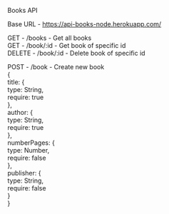 Books API

Base URL - https://api-books-node.herokuapp.com/

GET - /books - Get all books<br>
GET - /book/:id - Get book of specific id<br>
DELETE - /book/:id - Delete book of specific id<br>

POST - /book - Create new book<br>
{<br>
  title: {<br>
    type: String,<br>
    require: true<br>
  },<br>
  author: {<br>
    type: String,<br>
    require: true<br>
  },<br>
  numberPages: {<br>
    type: Number,<br>
    require: false<br>
  },<br>
  publisher: {<br>
    type: String,<br>
    require: false<br>
  }<br>
}
